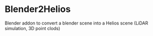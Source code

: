 # Blender2Helios
Blender addon to convert a blender scene into a Helios scene (LiDAR simulation, 3D point clods)
